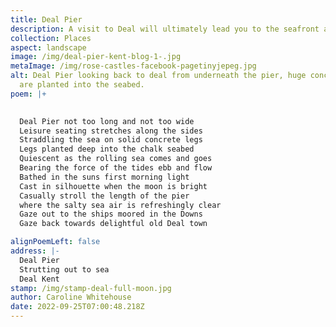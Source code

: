 ```yaml
---
title: Deal Pier
description: A visit to Deal will ultimately lead you to the seafront and its iconic pier.
collection: Places
aspect: landscape
image: /img/deal-pier-kent-blog-1-.jpg
metaImage: /img/rose-castles-facebook-pagetinyjepeg.jpg
alt: Deal Pier looking back to deal from underneath the pier, huge concrete legs
  are planted into the seabed.
poem: |+
  

  Deal Pier not too long and not too wide
  Leisure seating stretches along the sides
  Straddling the sea on solid concrete legs
  Legs planted deep into the chalk seabed
  Quiescent as the rolling sea comes and goes
  Bearing the force of the tides ebb and flow
  Bathed in the suns first morning light 
  Cast in silhouette when the moon is bright
  Casually stroll the length of the pier
  where the salty sea air is refreshingly clear
  Gaze out to the ships moored in the Downs
  Gaze back towards delightful old Deal town 

alignPoemLeft: false
address: |-
  Deal Pier
  Strutting out to sea
  Deal Kent
stamp: /img/stamp-deal-full-moon.jpg
author: Caroline Whitehouse
date: 2022-09-25T07:00:48.218Z
---
```

